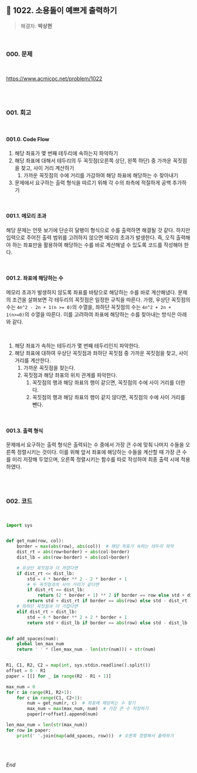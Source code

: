 ## 📌 1022. 소용돌이 예쁘게 출력하기

> 해결자: **박상현**

<br />

### 000. 문제

<br />

https://www.acmicpc.net/problem/1022

<br />

<br />

### 001. 회고

<br />

#### 001.0. Code Flow

1. 해당 좌표가 몇 번째 테두리에 속하는지 파악하기
1. 해당 좌표에 대해서 테두리의 두 꼭짓점(오른쪽 상단, 왼쪽 하단) 중 가까운 꼭짓점을 찾고, 사이 거리 계산하기
   1. 가까운 꼭짓점의 수에 거리를 가감하여 해당 좌표에 해당하는 수 찾아내기
1. 문제에서 요구하는 출력 형식을 따르기 위해 각 수의 좌측에 적절하게 공백 추가하기

<br />

#### 001.1. 메모리 초과

해당 문제는 언뜻 보기에 단순히 달팽이 형식으로 수를 출력하면 해결될 것 같다. 하지만 입력으로 주어진 출력 범위를 고려하지 않으면 메모리 초과가 발생한다. 즉, 오직 출력해야 하는 좌표만을 활용하여 해당하는 수를 바로 계산해낼 수 있도록 코드를 작성해야 한다.

<br />

#### 001.2. 좌표에 해당하는 수

메모리 초과가 발생하지 않도록 좌표를 바탕으로 해당하는 수를 바로 계산해냈다. 문제의 조건을 살펴보면 각 테두리의 꼭짓점은 일정한 규칙을 따른다. 가령, 우상단 꼭짓점의 수는 `4n^2 - 2n + 1(n >= 0)`의 수열을, 좌하단 꼭짓점의 수는 `4n^2 + 2n + 1(n>=0)`의 수열을 따른다. 이를 고려하여 좌표에 해당하는 수를 찾아내는 방식은 아래와 같다.

<br />

1. 해당 좌표가 속하는 테두리가 몇 번째 테두리인지 파악한다.
1. 해당 좌표에 대하여 우상단 꼭짓점과 좌하단 꼭짓점 중 가까운 꼭짓점을 찾고, 사이 거리를 계산한다.
   1. 가까운 꼭짓점을 찾는다.
   1. 꼭짓점과 해당 좌표의 위치 관계를 파악한다.
      1. 꼭짓점의 행과 해당 좌표의 행이 같으면, 꼭짓점의 수에 사이 거리를 더한다.
      1. 꼭짓점의 행과 해당 좌표의 행이 같지 않다면, 꼭짓점의 수에 사이 거리를 뺀다.

<br />

#### 001.3. 출력 형식

문제에서 요구하는 출력 형식은 출력되는 수 중에서 가장 큰 수에 맞춰 나머지 수들을 오른쪽 정렬시키는 것이다. 이를 위해 앞서 좌표에 해당하는 수들을 계산할 때 가장 큰 수를 미리 저장해 두었으며, 오른쪽 정렬시키는 함수를 따로 작성하여 최종 출력 시에 적용하였다.

<br />

<br />

### 002. 코드

<br />

```python
import sys


def get_num(row, col):
    border = max(abs(row), abs(col))  # 해당 좌표가 속하는 테두리 파악
    dist_rt = abs(row+border) + abs(col-border)
    dist_lb = abs(row-border) + abs(col+border)

    # 우상단 꼭짓점과 더 까깝다면
    if dist_rt <= dist_lb:
        std = 4 * border ** 2 - 2 * border + 1
        # 두 꼭짓점과의 사이 거리가 같다면
        if dist_rt == dist_lb:
            return (2 * border + 1) ** 2 if border == row else std + dist_rt
        return std + dist_rt if border == abs(row) else std - dist_rt
    # 좌하단 꼭짓점과 더 가깝다면
    elif dist_rt > dist_lb:
        std = 4 * border ** 2 + 2 * border + 1
        return std + dist_lb if border == abs(row) else std - dist_lb


def add_spaces(num):
    global len_max_num
    return ' ' * (len_max_num - len(str(num))) + str(num)


R1, C1, R2, C2 = map(int, sys.stdin.readline().split())
offset = 0 - R1
paper = [[] for _ in range(R2 - R1 + 1)]

max_num = 0
for r in range(R1, R2+1):
    for c in range(C1, C2+1):
        num = get_num(r, c)  # 좌표에 해당하는 수 찾기
        max_num = max(max_num, num)  # 가장 큰 수 저장하기
        paper[r+offset].append(num)

len_max_num = len(str(max_num))
for row in paper:
    print(' '.join(map(add_spaces, row)))  # 오른쪽 정렬해서 출력하기
```

<br />

<br />

*End*